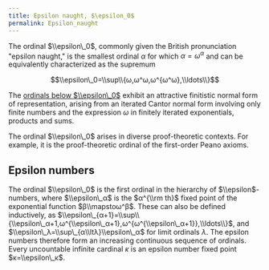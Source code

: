 ```yaml
---
title: Epsilon naught, $\epsilon_0$
permalink: Epsilon_naught
---
```



The ordinal $\\epsilon\_0$, commonly given the British pronunciation
"epsilon naught," is the smallest ordinal $α$ for which
$α=ω^α$ and can be equivalently characterized as the
supremum

$$\\epsilon\_0=\\sup\\{ω,ω^ω,ω^{ω^ω},\\ldots\\}$$

The [ordinals below
$\\epsilon\_0$](Small_countable_ordinals "Small countable ordinals")
exhibit an attractive finitistic normal form of representation, arising
from an iterated Cantor normal form involving only finite numbers and
the expression $ω$ in finitely iterated exponentials, products and
sums.

The ordinal $\\epsilon\_0$ arises in diverse proof-theoretic contexts.
For example, it is the proof-theoretic ordinal of the first-order Peano
axioms.

## Epsilon numbers

The ordinal $\\epsilon\_0$ is the first ordinal in the hierarchy of
$\\epsilon$-numbers, where $\\epsilon\_α$ is the $α^{\\rm
th}$ fixed point of the exponential function
$β\\mapstoω^β$. These can also be defined inductively,
as
$\\epsilon\_{α+1}=\\sup\\{\\epsilon\_α+1,ω^{\\epsilon\_α+1},ω^{ω^{\\epsilon\_α+1}},\\ldots\\}$,
and $\\epsilon\_λ=\\sup\_{α\\ltλ}\\epsilon\_α$
for limit ordinals $λ$. The epsilon numbers therefore form an
increasing continuous sequence of ordinals. Every uncountable infinite
cardinal $κ$ is an epsilon number fixed point
$κ=\\epsilon\_κ$.


